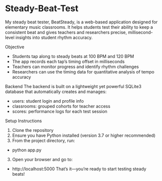 # Steady-Beat-Test
My steady beat tester, BeatSteady, is a web-based application designed for elementary music classrooms. It helps students test their ability to keep a consistent beat and gives teachers and researchers precise, millisecond-level insights into student rhythm accuracy.

Objective
- Students tap along to steady beats at 100 BPM and 120 BPM
- The app records each tap’s timing offset in milliseconds
- Teachers can monitor progress and identify rhythm challenges
- Researchers can use the timing data for quantitative analysis of tempo accuracy

Backend
The backend is built on a lightweight yet powerful SQLite3 database that automatically creates and manages:
- users: student login and profile info
- classrooms: grouped cohorts for teacher access
- scores: performance logs for each test session

Setup Instructions
1) Clone the repository
2) Ensure you have Python installed (version 3.7 or higher recommended)
3) From the project directory, run:
  - python app.py
3) Open your browser and go to:
  - http://localhost:5000
That’s it—you’re ready to start testing steady beats!
